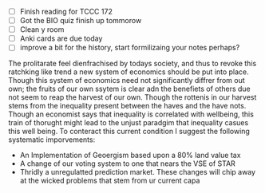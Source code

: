  - [ ] Finish reading for TCCC 172
 - [ ] Got the BIO quiz finish up tommorow
 - [ ] Clean y room
 - [ ] Anki cards are due today
 - [ ] improve a bit for the history, start formilizaing your notes perhaps?

The prolitarate feel dienfrachised by todays society, and thus to revoke this ratchking like trend a new system of economics should be put into place. Though this system of economics need not significantly diffrer from out own; the fruits of our own ssytem is clear adn the benefiets of others due not seem to reap the harvest of our own. Though the rottenis in our harvest stems from the inequality present between the haves and the have nots. Though an economist says that inequality is correlated with wellbeing, this train of thorught might lead to the unjust paradgim that inequality casues this well being. To conteract this current condition I suggest the following systematic imporvements: 
 - An Implementation of Geoergism based upon a 80% land value tax
 - A change of our voting system to one that nears the VSE of STAR
 - Thridly a unregulatted prediction market.
 These changes will chip away at the wicked problems that stem from ur current capa
<!--stackedit_data:
eyJoaXN0b3J5IjpbMTM4OTAwNzY1MV19
-->